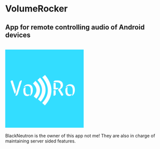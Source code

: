 # VolumeRocker
## App for remote controlling audio of Android devices
<br>

<img src="/logo.png" alt="logo" title="VoRo" width="250"/>

BlackNeutron is the owner of this app not me!
They are also in charge of maintaining server sided features.
<br>
